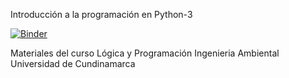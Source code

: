 Introducción a la programación en Python-3

[![Binder](https://mybinder.org/badge_logo.svg)](https://mybinder.org/v2/gh/programacionUdec/Logica-y-Programacion/master?filepath=https%3A%2F%2Fgithub.com%2FprogramacionUdec%2FLogica-y-Programacion)


Materiales del curso Lógica y Programación Ingenieria Ambiental Universidad de Cundinamarca

